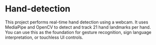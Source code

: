 # Hand-detection

This project performs real-time hand detection using a webcam. It uses MediaPipe and OpenCV to detect and track 21 hand landmarks per hand. You can use this as the foundation for gesture recognition, sign language interpretation, or touchless UI controls.
